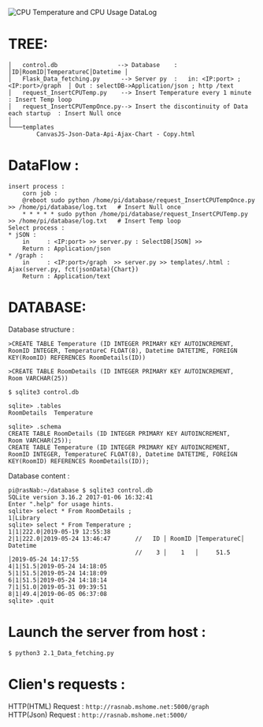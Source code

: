 ![CPU Temperature and CPU Usage DataLog](https://user-images.githubusercontent.com/52040368/72912970-e1ead700-3d55-11ea-8e50-8a1d1476c45e.png)

# TREE:
```
│   control.db                 --> Database    :   │ID│RoomID│TemperatureC│Datetime │ 
│   Flask_Data_fetching.py      --> Server py  :   in: <IP:port> ; <IP:port>/graph  │ Out : selectDB->Application/json ; http /text 
│   request_InsertCPUTemp.py    --> Insert Temperature every 1 minute              : Insert Temp loop
│   request_InsertCPUTempOnce.py--> Insert the discontinuity of Data each startup  : Insert Null once   
│
└───templates
        CanvasJS-Json-Data-Api-Ajax-Chart - Copy.html
```


# DataFlow : 
```
insert process :
    corn job :
    @reboot sudo python /home/pi/database/request_InsertCPUTempOnce.py >> /home/pi/database/log.txt   # Insert Null once
    * * * * * sudo python /home/pi/database/request_InsertCPUTemp.py   >> /home/pi/database/log.txt   # Insert Temp loop
Select process :
* jSON :
    in     : <IP:port> >> server.py : SelectDB[JSON] >> 
    Return : Application/json
* /graph :
    in     : <IP:port>/graph  >> server.py >> templates/.html : Ajax(server.py, fct(jsonData){Chart})
    Return : Application/text
```

# DATABASE:   
Database structure :
```
>CREATE TABLE Temperature (ID INTEGER PRIMARY KEY AUTOINCREMENT,
RoomID INTEGER, TemperatureC FLOAT(8), Datetime DATETIME, FOREIGN KEY(RoomID) REFERENCES RoomDetails(ID))

>CREATE TABLE RoomDetails (ID INTEGER PRIMARY KEY AUTOINCREMENT,
Room VARCHAR(25))

```
```
$ sqlite3 control.db

sqlite> .tables
RoomDetails  Temperature

sqlite> .schema
CREATE TABLE RoomDetails (ID INTEGER PRIMARY KEY AUTOINCREMENT,
Room VARCHAR(25));
CREATE TABLE Temperature (ID INTEGER PRIMARY KEY AUTOINCREMENT,
RoomID INTEGER, TemperatureC FLOAT(8), Datetime DATETIME, FOREIGN KEY(RoomID) REFERENCES RoomDetails(ID));
```

Database content :
```
pi@rasNab:~/database $ sqlite3 control.db
SQLite version 3.16.2 2017-01-06 16:32:41
Enter ".help" for usage hints.
sqlite> select * From RoomDetails ;
1|Library
sqlite> select * From Temperature ;
1|1|222.0|2019-05-19 12:55:38
2|1|222.0|2019-05-24 13:46:47       //   ID │ RoomID │TemperatureC│ Datetime
                                    //    3 │    1   │     51.5   │2019-05-24 14:17:55
4|1|51.5|2019-05-24 14:18:05
5|1|51.5|2019-05-24 14:18:09
6|1|51.5|2019-05-24 14:18:14
7|1|51.0|2019-05-31 09:39:51
8|1|49.4|2019-06-05 06:37:08
sqlite> .quit
```


# Launch the server from host :
```
$ python3 2.1_Data_fetching.py
```
# Clien's requests : 
HTTP(HTML) Request : `http://rasnab.mshome.net:5000/graph `   
HTTP(Json) Request : `http://rasnab.mshome.net:5000/`
